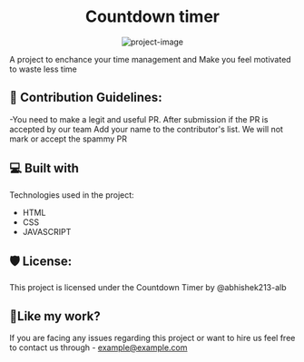 <h1 align="center" id="title">Countdown timer</h1>

<p align="center"><img src="https://img.freepik.com/free-vector/business-planning-concept-setting-goal-target-following-schedule-idea-planning-organization-time-optimization-isolated-flat-vector-illustration_613284-1364.jpg?w=740&t=st=1664895049~exp=1664895649~hmac=05f5fa08845c81fe2dc881854cb0d76e51b98f3b33606fcfc276ecb811df1309" alt="project-image"></p>

<p id="description">A project to enchance your time management and Make you feel motivated to waste less time</p>

<h2>🍰 Contribution Guidelines:</h2>

\-You need to make a legit and useful PR.
After submission if the PR is accepted by our team Add your name to the contributor's list.
We will not mark or accept the spammy PR

  
  
<h2>💻 Built with</h2>

Technologies used in the project:

*   HTML
*   CSS
*   JAVASCRIPT

<h2>🛡️ License:</h2>

This project is licensed under the Countdown Timer by @abhishek213-alb

<h2>💖Like my work?</h2>

If you are facing any issues regarding this project or want to hire us 
feel free to contact us through - example@example.com
